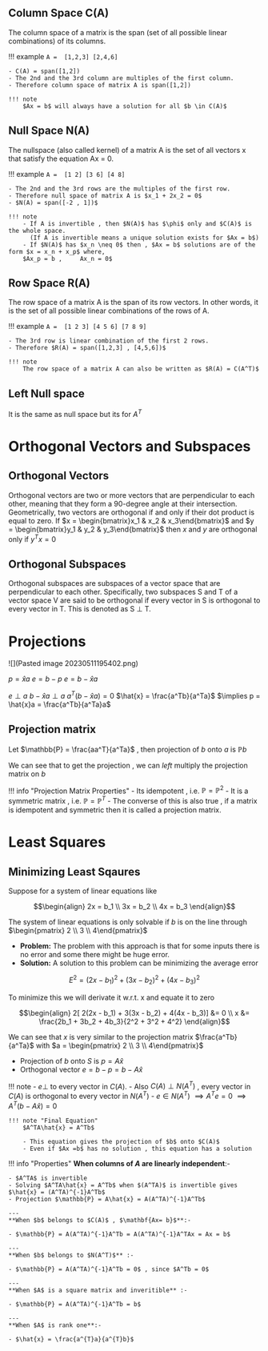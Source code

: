 
## Column Space C(A)
The column space of a matrix is the span (set of all possible linear combinations) of its columns.

!!! example
    ```
    A = 
    [1,2,3]
    [2,4,6]
    ```

    - C(A) = span([1,2])
    - The 2nd and the 3rd column are multiples of the first column.
    - Therefore column space of matrix A is span([1,2])

    !!! note
        $Ax = b$ will always have a solution for all $b \in C(A)$ 


## Null Space N(A)
The nullspace (also called kernel) of a matrix A is the set of all vectors x that satisfy the equation Ax = 0.

!!! example
    ```
    A = 
    [1 2]
    [3 6]
    [4 8]
    ```

    - The 2nd and the 3rd rows are the multiples of the first row.
    - Therefore null space of matrix A is $x_1 + 2x_2 = 0$ 
    - $N(A) = span([-2 , 1])$
      
    !!! note
        - If A is invertible , then $N(A)$ has $\phi$ only and $C(A)$ is the whole space.
          (If A is invertible means a unique solution exists for $Ax = b$)
        - If $N(A)$ has $x_n \neq 0$ then , $Ax = b$ solutions are of the form $x = x_n + x_p$ where,
        $Ax_p = b ,     Ax_n = 0$ 


## Row Space R(A)
The row space of a matrix A is the span of its row vectors. In other words, it is the set of all possible linear combinations of the rows of A.

!!! example
    ```
    A = 
    [1 2 3]
    [4 5 6]
    [7 8 9]
    ```

    - The 3rd row is linear combination of the first 2 rows.
    - Therefore $R(A) = span([1,2,3] , [4,5,6])$
      
    !!! note
        The row space of a matrix A can also be written as $R(A) = C(A^T)$


## Left Null space
It is the same as null space but its for $A^T$


# Orthogonal Vectors and Subspaces 
## Orthogonal Vectors 
Orthogonal vectors are two or more vectors that are perpendicular to each other, meaning that they form a 90-degree angle at their intersection. Geometrically, two vectors are orthogonal if and only if their dot product is equal to zero.
If $x = \begin{bmatrix}x_1 & x_2 & x_3\end{bmatrix}$ and $y = \begin{bmatrix}y_1 & y_2 & y_3\end{bmatrix}$ then $x$ and $y$ are orthogonal only if 
$y^T x = 0$

## Orthogonal Subspaces 
Orthogonal subspaces are subspaces of a vector space that are perpendicular to each other. Specifically, two subspaces S and T of a vector space V are said to be orthogonal if every vector in S is orthogonal to every vector in T. This is denoted as S ⊥ T.

# Projections 
![](Pasted image 20230511195402.png)

$p = \hat{x}a$
$e = b-p$
$e = b - \hat{x}a$

$e \perp a$
$b - \hat{x}a \perp a$
$a^T(b - \hat{x}a) = 0$
$\hat{x} = \frac{a^Tb}{a^Ta}$
$\implies p = \hat{x}a = \frac{a^Tb}{a^Ta}a$

## Projection matrix 
Let $\mathbb{P} = \frac{aa^T}{a^Ta}$ , then projection of $b$ onto $a$ is $\mathbb{P}b$

We can see that to get the projection , we can _left_ multiply the projection matrix on $b$

!!! info "Projection Matrix Properties"
    - Its idempotent , i.e. $\mathbb{P} = \mathbb{P}^2$
    - It is a symmetric matrix , i.e. $\mathbb{P} = \mathbb{P}^T$
    - The converse of this is also true , if a matrix is idempotent and symmetric then it is 
    called a projection matrix.

# Least Squares 
## Minimizing Least Sqaures 
Suppose for a system of linear equations like

$$\begin{align}
2x = b_1 \\
3x = b_2 \\ 
4x = b_3
\end{align}$$

The system of linear equations is only solvable if $b$ is on the line through $\begin{pmatrix} 2 \\ 3 \\ 4\end{pmatrix}$

- **Problem:** The problem with this approach is that for some inputs there is no error and some there might be huge error.
- **Solution:** A solution to this problem can be minimizing the average error

$$E^2 = (2x-b_1)^2 + (3x-b_2)^2 + (4x - b_3)^2$$

To minimize this we will derivate it w.r.t. x and equate it to zero 

$$\begin{align}
2[ 2(2x - b_1) + 3(3x - b_2) + 4(4x - b_3)] &= 0 \\
x &= \frac{2b_1 + 3b_2 + 4b_3}{2^2 + 3^2 + 4^2}
\end{align}$$

We can see that $x$ is very similar to the projection matrix $\frac{a^Tb}{a^Ta}$ with $a = \begin{pmatrix} 2 \\ 3 \\ 4\end{pmatrix}$

- Projection of $b$ onto $S$ is $p = A\hat{x}$
- Orthogonal vector $e = b - p = b - A\hat{x}$

!!! note
    - $e \perp$ to every vector in $C(A)$.
    - Also $C(A) \perp N(A^T)$ , every vector in $C(A)$ is orthogonal to every vector in $N(A^T)$
    - $e \in N(A^T)$
    $\implies A^Te = 0$
    $\implies A^T(b - A\hat{x}) = 0$

    !!! note "Final Equation"
        $A^TA\hat{x} = A^Tb$

        - This equation gives the projection of $b$ onto $C(A)$
        - Even if $Ax =b$ has no solution , this equation has a solution

!!! info "Properties"
    **When columns of $A$ are linearly independent**:-

    - $A^TA$ is invertible 
    - Solving $A^TA\hat{x} = A^Tb$ when $(A^TA)$ is invertible gives $\hat{x} = (A^TA)^{-1}A^Tb$
    - Projection $\mathbb{P} = A\hat{x} = A(A^TA)^{-1}A^Tb$

    ---
    **When $b$ belongs to $C(A)$ , $\mathbf{Ax= b}$**:-

    - $\mathbb{P} = A(A^TA)^{-1}A^Tb = A(A^TA)^{-1}A^TAx = Ax = b$

    ---
    **When $b$ belongs to $N(A^T)$** :-

    - $\mathbb{P} = A(A^TA)^{-1}A^Tb = 0$ , since $A^Tb = 0$

    ---
    **When $A$ is a square matrix and inveritible** :-

    - $\mathbb{P} = A(A^TA)^{-1}A^Tb = b$

    ---
    **When $A$ is rank one**:-
    
    - $\hat{x} = \frac{a^{T}a}{a^{T}b}$







